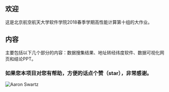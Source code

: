 ## 欢迎

这是北京航空航天大学软件学院2018春季学期高性能计算第十组的大作业。

## 内容

主要包括以下几个部分的内容：数据搜集结果、地址转经纬度软件、数据可视化网页和结论PPT。

### 如果您本项目对您有帮助，方便的话点个赞（star），非常感谢。

![Aaron Swartz](https://github.com/iamweixiaohang/CJSDatafromTeam10/blob/master/JavaScript/star.png)
